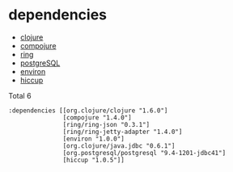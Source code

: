 

# dependencies

* [clojure](https://blog.venanti.us/why-clojure/)
* [compojure](https://github.com/weavejester/compojure/wiki)
* [ring](https://github.com/ring-clojure/ring/wiki)
* [postgreSQL](https://www.infoworld.com/article/3240064/sql/why-old-school-postgresql-is-so-hip-again.html)
* [environ](https://yobriefca.se/blog/2014/04/29/managing-environment-variables-in-clojure/)
* [hiccup](https://github.com/weavejester/hiccup)

Total 6

```
:dependencies [[org.clojure/clojure "1.6.0"]
               [compojure "1.4.0"]
               [ring/ring-json "0.3.1"]
               [ring/ring-jetty-adapter "1.4.0"]
               [environ "1.0.0"]
               [org.clojure/java.jdbc "0.6.1"]
               [org.postgresql/postgresql "9.4-1201-jdbc41"]
               [hiccup "1.0.5"]]
```               
